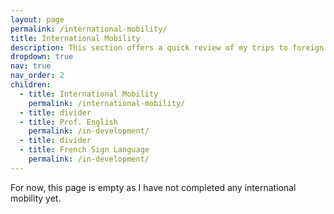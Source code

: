 ```yaml
---
layout: page
permalink: /international-mobility/
title: International Mobility
description: This section offers a quick review of my trips to foreign countries, including those for School exchanges / double diplomas.
dropdown: true
nav: true
nav_order: 2
children:
  - title: International Mobility
    permalink: /international-mobility/
  - title: divider
  - title: Prof. English
    permalink: /in-development/
  - title: divider
  - title: French Sign Language
    permalink: /in-development/
---
```


For now, this page is empty as I have not completed any international mobility yet.
